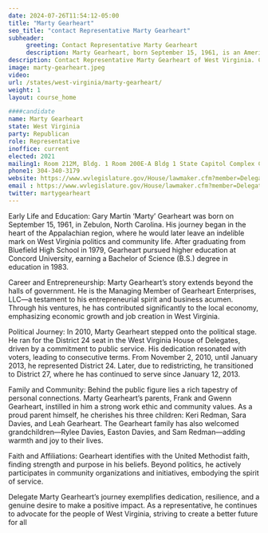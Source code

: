 ```yaml
---
date: 2024-07-26T11:54:12-05:00
title: "Marty Gearheart"
seo_title: "contact Representative Marty Gearheart"
subheader:
     greeting: Contact Representative Marty Gearheart
     description: Marty Gearheart, born September 15, 1961, is an American politician affiliated with the Republican Party. He serves in the West Virginia House of Delegates, representing District 37, and assumed office on December 1, 2022.
description: Contact Representative Marty Gearheart of West Virginia. Contact information for Marty Gearheart includes email address, phone number, and mailing address.
image: marty-gearheart.jpeg
video:
url: /states/west-virginia/marty-gearheart/
weight: 1
layout: course_home

####candidate
name: Marty Gearheart
state: West Virginia
party: Republican
role: Representative
inoffice: current
elected: 2021
mailing1: Room 212M, Bldg. 1 Room 200E-A Bldg 1 State Capitol Complex Charleston, WV 25305
phone1: 304-340-3179
website: https://www.wvlegislature.gov/House/lawmaker.cfm?member=Delegate%20Gearheart/
email : https://www.wvlegislature.gov/House/lawmaker.cfm?member=Delegate%20Gearheart/
twitter: martygearheart
---
```

Early Life and Education: Gary Martin ‘Marty’ Gearheart was born on September 15, 1961, in Zebulon, North Carolina. His journey began in the heart of the Appalachian region, where he would later leave an indelible mark on West Virginia politics and community life. After graduating from Bluefield High School in 1979, Gearheart pursued higher education at Concord University, earning a Bachelor of Science (B.S.) degree in education in 1983.

Career and Entrepreneurship: Marty Gearheart’s story extends beyond the halls of government. He is the Managing Member of Gearheart Enterprises, LLC—a testament to his entrepreneurial spirit and business acumen. Through his ventures, he has contributed significantly to the local economy, emphasizing economic growth and job creation in West Virginia.

Political Journey: In 2010, Marty Gearheart stepped onto the political stage. He ran for the District 24 seat in the West Virginia House of Delegates, driven by a commitment to public service. His dedication resonated with voters, leading to consecutive terms. From November 2, 2010, until January 2013, he represented District 24. Later, due to redistricting, he transitioned to District 27, where he has continued to serve since January 12, 2013.

Family and Community: Behind the public figure lies a rich tapestry of personal connections. Marty Gearheart’s parents, Frank and Gwenn Gearheart, instilled in him a strong work ethic and community values. As a proud parent himself, he cherishes his three children: Keri Redman, Sara Davies, and Leah Gearheart. The Gearheart family has also welcomed grandchildren—Rylee Davies, Easton Davies, and Sam Redman—adding warmth and joy to their lives.

Faith and Affiliations: Gearheart identifies with the United Methodist faith, finding strength and purpose in his beliefs. Beyond politics, he actively participates in community organizations and initiatives, embodying the spirit of service.

Delegate Marty Gearheart’s journey exemplifies dedication, resilience, and a genuine desire to make a positive impact. As a representative, he continues to advocate for the people of West Virginia, striving to create a better future for all
